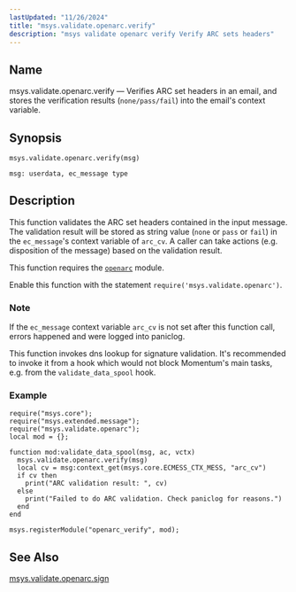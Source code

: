 ```yaml
---
lastUpdated: "11/26/2024"
title: "msys.validate.openarc.verify"
description: "msys validate openarc verify Verify ARC sets headers"
---
```


<a name="lua.ref.msys.validate.openarc.verify"></a>
## Name

msys.validate.openarc.verify — Verifies ARC set headers in an email, and stores the verification results
(`none/pass/fail`) into the email's context variable.

## Synopsis

`msys.validate.openarc.verify(msg)`

`msg: userdata, ec_message type`<a name="idp19138336"></a>
## Description

This function validates the ARC set headers contained in the input message. The validation result
will be stored as string value (`none` or `pass` or `fail`) in the `ec_message`'s context variable
of `arc_cv`. A caller can take actions (e.g. disposition of the message) based on the validation
result.

This function requires the [`openarc`](/momentum/4/modules/openarc) module.

Enable this function with the statement `require('msys.validate.openarc')`.

### Note

If the `ec_message` context variable `arc_cv` is not set after this function call, errors happened
and were logged into paniclog.

This function invokes dns lookup for signature validation. It's recommended to invoke it from a hook
which would not block Momentum's main tasks, e.g. from the `validate_data_spool` hook.

<a name="lua.ref.msys.validate.openarc.verify.example"></a>
### Example


```
require("msys.core");
require("msys.extended.message");
require("msys.validate.openarc");
local mod = {};

function mod:validate_data_spool(msg, ac, vctx)
  msys.validate.openarc.verify(msg)
  local cv = msg:context_get(msys.core.ECMESS_CTX_MESS, "arc_cv")
  if cv then
    print("ARC validation result: ", cv)
  else
	print("Failed to do ARC validation. Check paniclog for reasons.")
  end
end

msys.registerModule("openarc_verify", mod);
```

## See Also

[msys.validate.openarc.sign](/momentum/4/lua/ref-msys-validate-openarc-sign)
